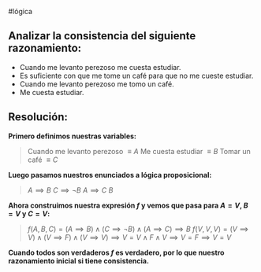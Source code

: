 #lógica 
## Analizar la consistencia del siguiente razonamiento:

- Cuando me levanto perezoso me cuesta estudiar.
- Es suficiente con que me tome un café para que no me cueste estudiar.
- Cuando me levanto perezoso me tomo un café.
- Me cuesta estudiar.

## Resolución:

**Primero definimos nuestras variables:**

>Cuando me levanto perezoso $\equiv A$
>Me cuesta estudiar $\equiv B$
>Tomar un café $\equiv C$

**Luego pasamos nuestros enunciados a lógica proposicional:**

>$A \implies B$
>$C \implies \lnot B$
>$A \implies C$
>$B$

**Ahora construimos nuestra expresión $f$ y vemos que pasa para $A = V$, $B = V$ y $C = V$:**

>$f(A,B,C) = (A \implies B) \land (C \implies \lnot B) \land (A \implies C) \implies B$
>$f(V,V,V) = (V \implies V) \land (V \implies F) \land (V \implies V) \implies V = V \land F \land V \implies V = F \implies V = V$

**Cuando todos son verdaderos $f$ es verdadero, por lo que nuestro razonamiento inicial si tiene consistencia.**
